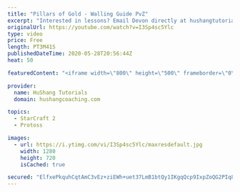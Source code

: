 ```yaml
---
title: "Pillars of Gold - Walling Guide PvZ"
excerpt: "Interested in lessons? Email Devon directly at hushangtutorials@outlook.com ------------------------------------------------------------------------------------------------------- Want to support HuShang Tutorials directly? Patreon is a website where you can contribute a monthly donation that will help"
originalUrl: https://youtube.com/watch?v=I3Sp4sc5Ylc
type: video
price: Free
length: PT3M41S
publishedDateTime: 2020-05-28T20:56:44Z
heat: 50

featuredContent: "<iframe width=\"800\" height=\"500\" frameborder=\"0\" src=\"https://www.youtube.com/embed/I3Sp4sc5Ylc\" allow=\"accelerometer; autoplay; encrypted-media; gyroscope; picture-in-picture\" allowfullscreen></iframe>"

provider:
  name: HuShang Tutorials
  domain: hushangcoaching.com

topics:
  - StarCraft 2
  - Protoss

images:
  - url: https://i.ytimg.com/vi/I3Sp4sc5Ylc/maxresdefault.jpg
    width: 1280
    height: 720
    isCached: true

secured: "ElfxePkquhCqtAmC3vEz+ziEWh+uet37LmB1btQy1IKgqQcp9IxpZoQG2PIq87xAXHb00Ddd9ce9jCk/mvWgmjvJkvK6DRbwWPMBwSJlKTojzJ2RzTyktqJU3nef8X21uyjrh4iHdyGsZ7jA7JszJSWZADOOjWU6eonMTTWm1aKILq14DDK50NafiDpUVEGH0tIaNgYkL7T7raRY1DssXqi4ptmtSD6DhqNFznWNgmbu6apOmF/0FIX4Kh8lr35o0cw6J71koCR1RNM6eA44KP59rKexCZa4cs8mYY2C6LZdkGwBRdWHXkkIp2U2xER6dlYBUo/Tz9LDpcyZACar/IK9OYdRq+tSmVGuCrf8xTPWWl6xab3tqQza1fdOKcLiJH2j0T3ttbsu3PV+T+V88xWStW4yzloqktPKvKAYWf4=;AdInzyDfQSVc6xbPounlNw=="
---
```


